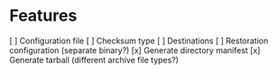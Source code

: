 # Features
[ ] Configuration file
  [ ] Checksum type
  [ ] Destinations
  [ ] Restoration configuration (separate binary?)
[x] Generate directory manifest
[x] Generate tarball (different archive file types?)

